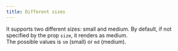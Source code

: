```yaml
---
title: Different sizes
---
```


It supports two different sizes: small and medium. By default, if not specified by the prop `size`, it renders as medium.
<br />
The possible values is `sm` (small) or `md` (medium).

